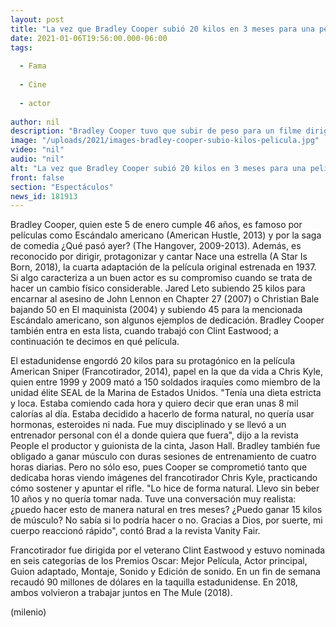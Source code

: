 ```yaml
---
layout: post
title: "La vez que Bradley Cooper subió 20 kilos en 3 meses para una película de Clint Eastwood"
date: 2021-01-06T19:56:00.000-06:00
tags:
  
  - Fama
  
  - Cine
  
  - actor
  
author: nil
description: "Bradley Cooper tuvo que subir de peso para un filme dirigido por el veterano Clint Eastwood, con quien ha trabajado un par de veces. "
image: "/uploads/2021/images-bradley-cooper-subio-kilos-pelicula.jpg"
video: "nil"
audio: "nil"
alt: "La vez que Bradley Cooper subió 20 kilos en 3 meses para una película de Clint Eastwood"
front: false
section: "Espectáculos"
news_id: 181913
---
```


Bradley Cooper, quien este 5 de enero cumple 46 años, es famoso por películas como Escándalo americano (American Hustle, 2013) y por la saga de comedia ¿Qué pasó ayer? (The Hangover, 2009-2013). Además, es reconocido por dirigir, protagonizar y cantar Nace una estrella (A Star Is Born, 2018), la cuarta adaptación de la película original estrenada en 1937. Si algo caracteriza a un buen actor es su compromiso cuando se trata de hacer un cambio físico considerable. Jared Leto subiendo 25 kilos para encarnar al asesino de John Lennon en Chapter 27 (2007) o Christian Bale bajando 50 en El maquinista (2004) y subiendo 45 para la mencionada Escándalo americano, son algunos ejemplos de dedicación. Bradley Cooper también entra en esta lista, cuando trabajó con Clint Eastwood; a continuación te decimos en qué película. 

El estadunidense engordó 20 kilos para su protagónico en la película American Sniper (Francotirador, 2014), papel en la que da vida a Chris Kyle, quien entre 1999 y 2009 mató a 150 soldados iraquíes como miembro de la unidad élite SEAL de la Marina de Estados Unidos. "Tenía una dieta estricta y loca. Estaba comiendo cada hora y quiero decir que eran unas 8 mil calorías al día. Estaba decidido a hacerlo de forma natural, no quería usar hormonas, esteroides ni nada. Fue muy disciplinado y se llevó a un entrenador personal con él a donde quiera que fuera", dijo a la revista People el productor y guionista de la cinta, Jason Hall. Bradley también fue obligado a ganar músculo con duras sesiones de entrenamiento de cuatro horas diarias. Pero no sólo eso, pues Cooper se comprometió tanto que dedicaba horas viendo imágenes del francotirador Chris Kyle, practicando cómo sostener y apuntar el rifle. "Lo hice de forma natural. Llevo sin beber 10 años y no quería tomar nada. Tuve una conversación muy realista: ¿puedo hacer esto de manera natural en tres meses? ¿Puedo ganar 15 kilos de músculo? No sabía si lo podría hacer o no. Gracias a Dios, por suerte, mi cuerpo reaccionó rápido", contó Brad a la revista Vanity Fair. 

Francotirador fue dirigida por el veterano Clint Eastwood y estuvo nominada en seis categorías de los Premios Oscar: Mejor Película, Actor principal, Guion adaptado, Montaje, Sonido y Edición de sonido. En un fin de semana recaudó 90 millones de dólares en la taquilla estadunidense. En 2018, ambos volvieron a trabajar juntos en The Mule (2018). 

(milenio)